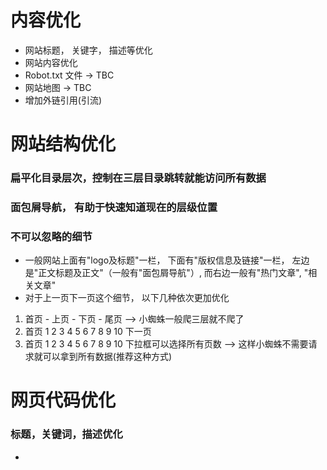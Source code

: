 # 内容优化
* 网站标题， 关键字， 描述等优化
* 网站内容优化
* Robot.txt 文件 -> TBC
* 网站地图 -> TBC
* 增加外链引用(引流)

# 网站结构优化
### 扁平化目录层次，控制在三层目录跳转就能访问所有数据
### 面包屑导航， 有助于快速知道现在的层级位置
### 不可以忽略的细节
* 一般网站上面有"logo及标题"一栏， 下面有"版权信息及链接"一栏， 左边是"正文标题及正文"（一般有"面包屑导航"）, 而右边一般有"热门文章", "相关文章"
* 对于上一页下一页这个细节， 以下几种依次更加优化
1. 首页 - 上页 - 下页 - 尾页 --> 小蜘蛛一般爬三层就不爬了
2. 首页 1 2 3 4 5 6 7 8 9 10 下一页 
3. 首页 1 2 3 4 5 6 7 8 9 10 下拉框可以选择所有页数 --> 这样小蜘蛛不需要请求就可以拿到所有数据(推荐这种方式)

# 网页代码优化
### 标题，关键词，描述优化
* <title> 标题
* <meta keywords> 关键词
* <meta description> 网页描述
```
<title>慕课网-免费的IT技能学习</title>
<meta name="Keywords" content="慕课网，慕课，MOOC， 移动开发， IT技能培训， 免费编程视频， web前端开发" />
<meta name="Description" content="慕课网(IMOOC)是学习编程最简单的免费平台， 慕课网提供了丰富的移动端开发， php开发， web前端等课程资源" />
```
###语义化代码
* H1~H6标签用于标题 - 一般用h1和h2，因为对于小蜘蛛来说权重很重, H3~H6 就没必要用了
* UL标签用于无序列表
* OL标签用于有序列表
* DL标签用于定义数据列表
* strong, em表示强调, em是斜体
**正确示范**
```
<ul id ="main-menu" class="main-menu">
  <li>课程</li>
  <li>问答</li>
  <li>我的课程</li>
</ul>
.main-menu{
 dispaly: block;
 border-right: 1px solid #000;
}
```
**错误示范**
```
<ul id ="main-menu" class="main-menu">
  <span>课程</span>
  <span>|</span>
  <span>问答</span>
  <span>|</span>
  <span>我的课程</span>
</ul>
```
### 其他注意的优化
* 重要的HTML代码放最前面，用float样式改变布局； 因为小蜘蛛是从上往下爬的
* 重要内容不要js输出，因为小蜘蛛不认识js
* 尽量少用iframe框架，因为小蜘蛛也对iframe比较难处理
* 谨慎使用display: none，因为对于这种属性的， 小蜘蛛直接忽略；可以设置样式让不可见的元素超出可视范围
* 不断精简代码
* <a>需要加title说明，对于外部链接，加rel="nofollow"告诉小蜘蛛不要去爬了
* <p> xxx <br> xxx <br> </p> - p 和 br 同用， br 不用在其他换行
* <img>标签应使用alt说明，即使图片访问不了， 也能知道图片是什么内容
* <strong>，<em>加粗或者斜体需要让小蜘蛛识别的关键字； <b>,<i>加粗或者斜体其他不需要小蜘蛛知道的关键字，仅仅需要效果而已
* 用<caption>来定义表格的标题
```
<table>
  <caption> title </caption>
  <tr>
    <th> Month </th>
    <th> Savings </th>
  </tr>
  <tr>
    <td> January </td>
    <td> $ 100 </td>
  </tr>
  </table>
```



